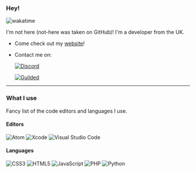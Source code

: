 ### Hey!

![wakatime](https://wakatime.com/badge/user/abb67070-606f-4700-a1a0-9cbb189adaf3.svg)

I'm not here (not-here was taken on GitHub)! I'm a developer from the UK.

- Come check out my [website](https://not-here.dev)! 

- Contact me on:

  [![Discord](https://img.shields.io/badge/discord-%237289DA.svg?style=for-the-badge&logo=discord&logoColor=white)](https://discord.com/users/956335508311654400)
    
  [![Guilded](https://img.shields.io/badge/guilded-%23f5c400.svg?style=for-the-badge&logo=guilded&logoColor=white)](https://guilded.gg/not-here)

----------------------------------------------------------------------------------------------------------------

### What I use

Fancy list of the code editors and languages I use.

#### Editors

  ![Atom](https://img.shields.io/badge/Atom-%2366595C.svg?style=for-the-badge&logo=atom&logoColor=white)
  ![Xcode](https://img.shields.io/badge/Xcode-007ACC?style=for-the-badge&logo=Xcode&logoColor=white)
  ![Visual Studio Code](https://img.shields.io/badge/Visual%20Studio%20Code-0078d7.svg?style=for-the-badge&logo=visual-studio-code&logoColor=white)

#### Languages

  ![CSS3](https://img.shields.io/badge/css3-%231572B6.svg?style=for-the-badge&logo=css3&logoColor=white)
  ![HTML5](https://img.shields.io/badge/html5-%23E34F26.svg?style=for-the-badge&logo=html5&logoColor=white)
  ![JavaScript](https://img.shields.io/badge/javascript-%23323330.svg?style=for-the-badge&logo=javascript&logoColor=%23F7DF1E)
  ![PHP](https://img.shields.io/badge/php-%23777BB4.svg?style=for-the-badge&logo=php&logoColor=white)
  ![Python](https://img.shields.io/badge/python-3670A0?style=for-the-badge&logo=python&logoColor=ffdd54)
